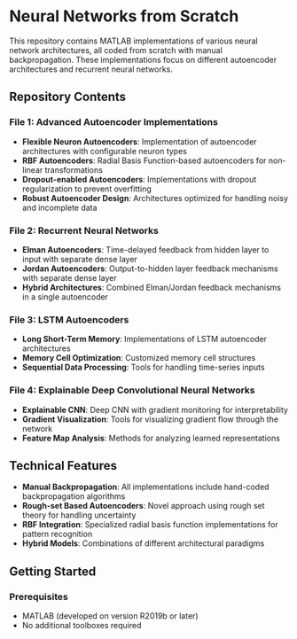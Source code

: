 # Neural Networks from Scratch
This repository contains MATLAB implementations of various neural network architectures, all coded from scratch with manual backpropagation. These implementations focus on different autoencoder architectures and recurrent neural networks.

## Repository Contents

### File 1: Advanced Autoencoder Implementations
- **Flexible Neuron Autoencoders**: Implementation of autoencoder architectures with configurable neuron types
- **RBF Autoencoders**: Radial Basis Function-based autoencoders for non-linear transformations
- **Dropout-enabled Autoencoders**: Implementations with dropout regularization to prevent overfitting
- **Robust Autoencoder Design**: Architectures optimized for handling noisy and incomplete data

### File 2: Recurrent Neural Networks
- **Elman Autoencoders**: Time-delayed feedback from hidden layer to input with separate dense layer
- **Jordan Autoencoders**: Output-to-hidden layer feedback mechanisms with separate dense layer
- **Hybrid Architectures**: Combined Elman/Jordan feedback mechanisms in a single autoencoder

### File 3: LSTM Autoencoders
- **Long Short-Term Memory**: Implementations of LSTM autoencoder architectures
- **Memory Cell Optimization**: Customized memory cell structures
- **Sequential Data Processing**: Tools for handling time-series inputs

### File 4: Explainable Deep Convolutional Neural Networks
- **Explainable CNN**: Deep CNN with gradient monitoring for interpretability
- **Gradient Visualization**: Tools for visualizing gradient flow through the network
- **Feature Map Analysis**: Methods for analyzing learned representations

## Technical Features

- **Manual Backpropagation**: All implementations include hand-coded backpropagation algorithms
- **Rough-set Based Autoencoders**: Novel approach using rough set theory for handling uncertainty
- **RBF Integration**: Specialized radial basis function implementations for pattern recognition
- **Hybrid Models**: Combinations of different architectural paradigms

## Getting Started

### Prerequisites
- MATLAB (developed on version R2019b or later)
- No additional toolboxes required
